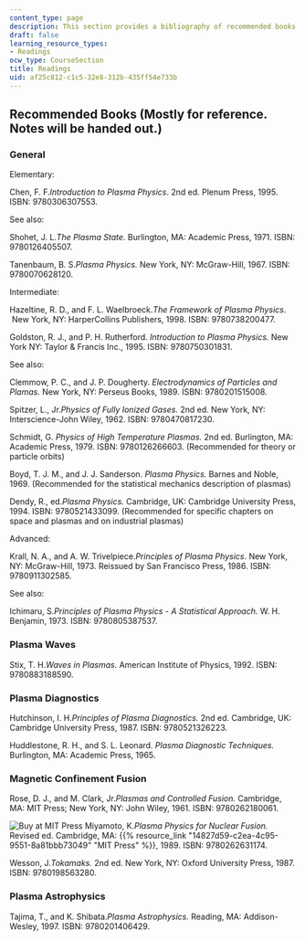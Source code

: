 ```yaml
---
content_type: page
description: This section provides a bibliography of recommended books for the course.
draft: false
learning_resource_types:
- Readings
ocw_type: CourseSection
title: Readings
uid: af25c812-c1c5-32e8-312b-435ff54e733b
---
```

## Recommended Books (Mostly for reference. Notes will be handed out.)

### General

Elementary:

Chen, F. F._Introduction to Plasma Physics_. 2nd ed. Plenum Press, 1995. ISBN: 9780306307553.

See also:

Shohet, J. L._The Plasma State_. Burlington, MA: Academic Press, 1971. ISBN: 9780126405507.

Tanenbaum, B. S._Plasma Physics._ New York, NY: McGraw-Hill, 1967. ISBN: 9780070628120.

Intermediate:

Hazeltine, R. D., and F. L. Waelbroeck._The Framework of Plasma Physics_.  New York, NY: HarperCollins Publishers, 1998. ISBN: 9780738200477.

Goldston, R. J., and P. H. Rutherford. _Introduction to Plasma Physics._ New York NY: Taylor & Francis Inc., 1995. ISBN: 9780750301831.

See also:

Clemmow, P. C., and J. P. Dougherty. _Electrodynamics of Particles and Plamas._ New York, NY: Perseus Books, 1989. ISBN: 9780201515008.

Spitzer, L., Jr._Physics of Fully Ionized Gases._ 2nd ed. New York, NY: Interscience-John Wiley, 1962. ISBN: 9780470817230.

Schmidt, G. _Physics of High Temperature Plasmas._ 2nd ed. Burlington, MA: Academic Press, 1979. ISBN: 9780126266603. (Recommended for theory or particle orbits)

Boyd, T. J. M., and J. J. Sanderson. _Plasma Physics._ Barnes and Noble, 1969. (Recommended for the statistical mechanics description of plasmas)

Dendy, R., ed._Plasma Physics._ Cambridge, UK: Cambridge University Press, 1994. ISBN: 9780521433099. (Recommended for specific chapters on space and plasmas and on industrial plasmas)

Advanced:

Krall, N. A., and A. W. Trivelpiece._Principles of Plasma Physics_. New York, NY: McGraw-Hill, 1973. Reissued by San Francisco Press, 1986. ISBN: 9780911302585.

See also:

Ichimaru, S._Principles of Plasma Physics - A Statistical Approach._ W. H. Benjamin, 1973. ISBN: 9780805387537.

### Plasma Waves

Stix, T. H._Waves in Plasmas._ American Institute of Physics, 1992. ISBN: 9780883188590.

### Plasma Diagnostics

Hutchinson, I. H._Principles of Plasma Diagnostics._ 2nd ed. Cambridge, UK: Cambridge University Press, 1987. ISBN: 9780521326223.

Huddlestone, R. H., and S. L. Leonard. _Plasma Diagnostic Techniques._ Burlington, MA: Academic Press, 1965.

### Magnetic Confinement Fusion

Rose, D. J., and M. Clark, Jr._Plasmas and Controlled Fusion._ Cambridge, MA: MIT Press; New York, NY: John Wiley, 1961. ISBN: 9780262180061.

![Buy at MIT Press](/images/mp_logo.gif) Miyamoto, K._Plasma Physics for Nuclear Fusion._ Revised ed. Cambridge, MA: {{% resource_link "14827d59-c2ea-4c95-9551-8a81bbb73049" "MIT Press" %}}, 1989. ISBN: 9780262631174.

Wesson, J._Tokamaks._ 2nd ed. New York, NY: Oxford University Press, 1987. ISBN: 9780198563280.

### Plasma Astrophysics

Tajima, T., and K. Shibata._Plasma Astrophysics._ Reading, MA: Addison-Wesley, 1997. ISBN: 9780201406429.